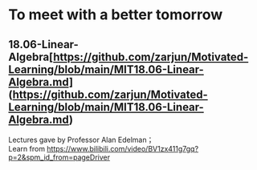# To meet with a better tomorrow
## 18.06-Linear-Algebra[https://github.com/zarjun/Motivated-Learning/blob/main/MIT18.06-Linear-Algebra.md] (https://github.com/zarjun/Motivated-Learning/blob/main/MIT18.06-Linear-Algebra.md)
Lectures gave by Professor Alan Edelman；  
Learn from https://www.bilibili.com/video/BV1zx411g7gq?p=2&spm_id_from=pageDriver
